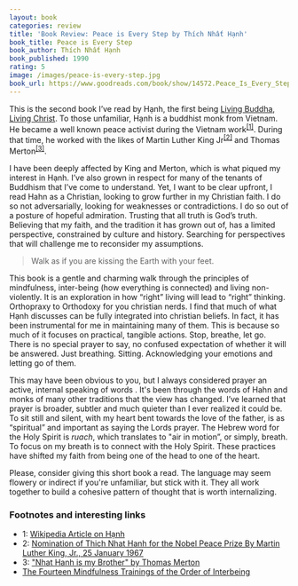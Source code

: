 ```yaml
---
layout: book
categories: review
title: 'Book Review: Peace is Every Step by Thích Nhất Hạnh'
book_title: Peace is Every Step
book_author: Thích Nhất Hạnh
book_published: 1990
rating: 5
image: /images/peace-is-every-step.jpg
book_url: https://www.goodreads.com/book/show/14572.Peace_Is_Every_Step?from_search=true
---
```

This is the second book I’ve read by Hạnh, the first being [Living Buddha, Living Christ](https://www.goodreads.com/book/show/73184.Living_Buddha_Living_Christ). To those unfamiliar, Hạnh is a buddhist monk from Vietnam. He became a well known peace activist during the Vietnam work<sup>[[1]](#footnote1)</sup>. During that time, he worked with the likes of Martin Luther King Jr<sup>[[2]](#footnote2)</sup> and Thomas Merton<sup>[[3]](#footnote3)</sup>.

I have been deeply affected by King and Merton, which is what piqued my interest in Hạnh. I’ve also grown in respect for many of the tenants of Buddhism that I’ve come to understand. Yet, I want to be clear upfront, I read Hahn as a Christian, looking to grow further in my Christian faith. I do so not adversarially, looking for weaknesses or contradictions. I do so out of a posture of hopeful admiration. Trusting that all truth is God’s truth. Believing that my faith, and the tradition it has grown out of, has a limited perspective, constrained by culture and history. Searching for perspectives that will challenge me to reconsider my assumptions.  

> Walk as if you are kissing the Earth with your feet.

This book is a gentle and charming walk through the principles of mindfulness, inter-being (how everything is connected) and living non-violently. It is an exploration in how “right” living will lead to “right” thinking. Orthopraxy to Orthodoxy for you christian nerds. I find that much of what Hạnh discusses can be fully integrated into christian beliefs. In fact, it has been instrumental for me in maintaining many of them. This is because so much of it focuses on practical, tangible actions. Stop, breathe, let go. There is no special prayer to say, no confused expectation of whether it will be answered. Just breathing. Sitting. Acknowledging your emotions and letting go of them.  

This may have been obvious to you, but I always considered prayer an active, internal speaking of words . It's been through the words of Hahn and monks of many other traditions that the view has changed. I’ve learned that prayer is broader, subtler and much quieter than I ever realized it could be. To sit still and silent, with my heart bent towards the love of the father, is as “spiritual” and important as saying the Lords prayer. The Hebrew word for the Holy Spirit is *ruach*, which translates to "air in motion”, or simply, breath. To focus on my breath is to connect with the Holy Spirit. These practices have shifted my faith from being one of the head to one of the heart.

Please, consider giving this short book a read. The language may seem flowery or indirect if you're unfamiliar, but stick with it. They all work together to build a cohesive pattern of thought that is worth internalizing.

### Footnotes and interesting links
* <a name="footnote1">1</a>: [Wikipedia Article on Hạnh](https://en.wikipedia.org/wiki/Th%C3%ADch_Nh%E1%BA%A5t_H%E1%BA%A1nh#During_the_Vietnam_War)
* <a name="footnote2">2</a>: [Nomination of Thich Nhat Hanh for the Nobel Peace Prize By Martin Luther King, Jr., 25 January 1967](http://www.hartford-hwp.com/archives/45a/025.html)
* <a name="footnote3">3</a>: ["Nhat Hanh is my Brother" by Thomas Merton](https://www.buddhistdoor.net/features/nhat-hanh-is-my-brother)
* [The Fourteen Mindfulness Trainings of the Order of Interbeing](https://orderofinterbeing.org/for-the-aspirant/fourteen-mindfulness-trainings/)
